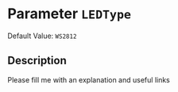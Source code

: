 # Parameter `LEDType`
Default Value: `WS2812`

## Description
Please fill me with an explanation and useful links

